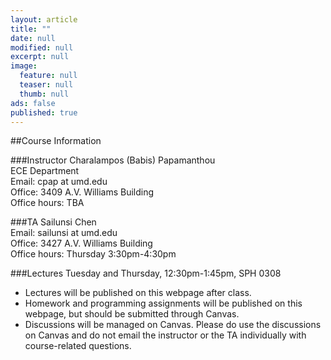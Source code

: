```yaml
---
layout: article
title: ""
date: null
modified: null
excerpt: null
image: 
  feature: null
  teaser: null
  thumb: null
ads: false
published: true
---
```


##Course Information

###Instructor
Charalampos (Babis) Papamanthou  
ECE Department  
Email: cpap at umd.edu  
Office: 3409 A.V. Williams Building  
Office hours: TBA  

###TA
Sailunsi Chen  
Email: sailunsi at umd.edu  
Office: 3427 A.V. Williams Building  
Office hours: Thursday 3:30pm-4:30pm  

###Lectures
Tuesday and Thursday, 12:30pm-1:45pm, SPH 0308  
* Lectures will be published on this webpage after class.  
* Homework and programming assignments will be published on this webpage, but should be submitted through Canvas.  
* Discussions will be managed on Canvas. Please do use the discussions on Canvas and do not email the instructor or the TA individually with course-related questions.